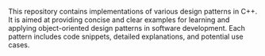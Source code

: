 This repository contains implementations of various design patterns in C++. It is aimed at providing concise and clear examples for learning and applying object-oriented design patterns in software development. Each pattern includes code snippets, detailed explanations, and potential use cases.
